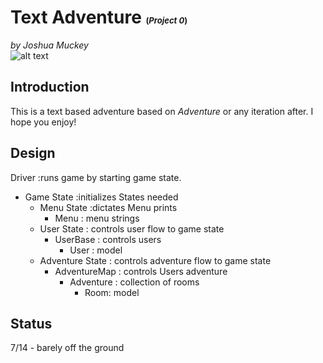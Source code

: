 # Text Adventure <font size="2">(*Project 0*)</font>
*by Joshua Muckey* <br>
![alt text](https://upload.wikimedia.org/wikipedia/en/thumb/8/86/Colossaladventure.gif/220px-Colossaladventure.gif)
## Introduction
This is a text based adventure based on *Adventure* or any iteration after. I hope you enjoy!

## Design
  Driver :runs game by starting game state.
  * Game State :initializes States needed
    * Menu State :dictates Menu prints
      - Menu : menu strings
    * User State : controls user flow to game state
      - UserBase : controls users
        - User : model
    * Adventure State : controls adventure flow to game state
      - AdventureMap : controls Users adventure
        - Adventure : collection of rooms
          - Room: model

## Status
7/14 - barely off the ground
